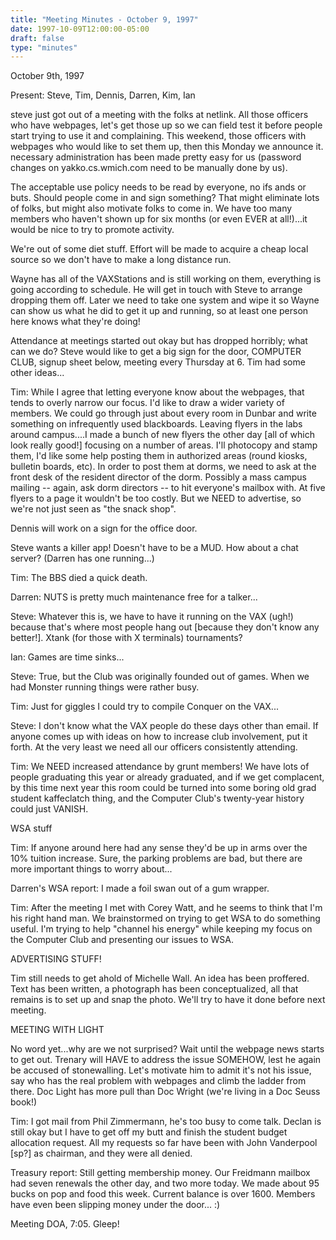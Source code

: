 ```yaml
---
title: "Meeting Minutes - October 9, 1997"
date: 1997-10-09T12:00:00-05:00
draft: false
type: "minutes"
---
```


 October 9th, 1997 </p><p>
Present: Steve, Tim, Dennis, Darren, Kim, Ian </p><p>
steve just got out of a meeting with the folks at netlink. All those officers who have webpages, let's get those up so we can field test it before people start trying to use it and complaining. This weekend, those officers with webpages who would like to set them up, then this Monday we announce it. necessary administration has been made pretty easy for us (password changes on yakko.cs.wmich.com need to be manually done by us). </p><p>
The acceptable use policy needs to be read by everyone, no ifs ands or buts. Should people come in and sign something? That might eliminate lots of folks, but might also motivate folks to come in. We have too many members who haven't shown up for six months (or even EVER at all!)...it would be nice to try to promote activity. </p><p>
We're out of some diet stuff. Effort will be made to acquire a cheap local source so we don't have to make a long distance run. </p><p>
Wayne has all of the VAXStations and is still working on them, everything is going according to schedule. He will get in touch with Steve to arrange dropping them off. Later we need to take one system and wipe it so Wayne can show us what he did to get it up and running, so at least one person here knows what they're doing! </p><p>
Attendance at meetings started out okay but has dropped horribly; what can we do? Steve would like to get a big sign for the door, COMPUTER CLUB, signup sheet below, meeting every Thursday at 6. Tim had some other ideas... </p><p>
Tim: While I agree that letting everyone know about the webpages, that tends to overly narrow our focus. I'd like to draw a wider variety of members. We could go through just about every room in Dunbar and write something on infrequently used blackboards. Leaving flyers in the labs around campus....I made a bunch of new flyers the other day [all of which look really good!] focusing on a number of areas. I'll photocopy and stamp them, I'd like some help posting them in authorized areas (round kiosks, bulletin boards, etc). In order to post them at dorms, we need to ask at the front desk of the resident director of the dorm. Possibly a mass campus mailing -- again, ask dorm directors -- to hit everyone's mailbox with. At five flyers to a page it wouldn't be too costly. But we NEED to advertise, so we're not just seen as "the snack shop". </p><p>
Dennis will work on a sign for the office door. </p><p>
Steve wants a killer app! Doesn't have to be a MUD. How about a chat server? (Darren has one running...) </p><p>
Tim: The BBS died a quick death. </p><p>
Darren: NUTS is pretty much maintenance free for a talker... </p><p>
Steve: Whatever this is, we have to have it running on the VAX (ugh!) because that's where most people hang out [because they don't know any better!]. Xtank (for those with X terminals) tournaments? </p><p>
Ian: Games are time sinks... </p><p>
Steve: True, but the Club was originally founded out of games. When we had Monster running things were rather busy. </p><p>
Tim: Just for giggles I could try to compile Conquer on the VAX... </p><p>
Steve: I don't know what the VAX people do these days other than email. If anyone comes up with ideas on how to increase club involvement, put it forth. At the very least we need all our officers consistently attending. </p><p>
Tim: We NEED increased attendance by grunt members! We have lots of people graduating this year or already graduated, and if we get complacent, by this time next year this room could be turned into some boring old grad student kaffeclatch thing, and the Computer Club's twenty-year history could just VANISH.  </p><p>
WSA stuff </p><p>
Tim: If anyone around here had any sense they'd be up in arms over the 10% tuition increase. Sure, the parking problems are bad, but there are more important things to worry about... </p><p>
Darren's WSA report: I made a foil swan out of a gum wrapper. </p><p>
Tim: After the meeting I met with Corey Watt, and he seems to think that I'm his right hand man. We brainstormed on trying to get WSA to do something useful. I'm trying to help "channel his energy" while keeping my focus on the Computer Club and presenting our issues to WSA. </p><p>
ADVERTISING STUFF! </p><p>
Tim still needs to get ahold of Michelle Wall. An idea has been proffered. Text has been written, a photograph has been conceptualized, all that remains is to set up and snap the photo. We'll try to have it done before next meeting. </p><p>
MEETING WITH LIGHT </p><p>
No word yet...why are we not surprised? Wait until the webpage news starts to get out. Trenary will HAVE to address the issue SOMEHOW, lest he again be accused of stonewalling. Let's motivate him to admit it's not his issue, say who has the real problem with webpages and climb the ladder from there.  Doc Light has more pull than Doc Wright (we're living in a Doc Seuss book!) </p><p>
Tim: I got mail from Phil Zimmermann, he's too busy to come talk. Declan is still okay but I have to get off my butt and finish the student budget allocation request. All my requests so far have been with John Vanderpool [sp?] as chairman, and they were all denied. </p><p>
Treasury report: Still getting membership money. Our Freidmann mailbox had seven renewals the other day, and two more today. We made about 95 bucks on pop and food this week. Current balance is over 1600. Members have even been slipping money under the door... :) </p><p>
Meeting DOA, 7:05. Gleep! </p><p>
</p>
